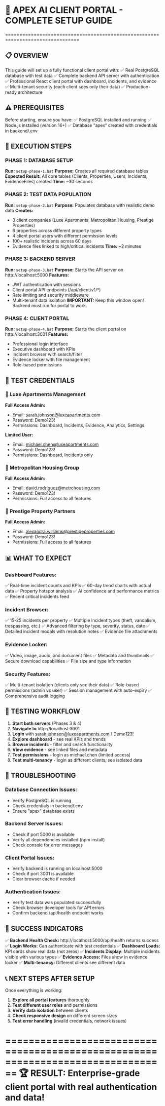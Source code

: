 # 🚀 APEX AI CLIENT PORTAL - COMPLETE SETUP GUIDE
================================================================================

## 📋 OVERVIEW
This guide will set up a fully functional client portal with:
✅ Real PostgreSQL database with test data
✅ Complete backend API server with authentication
✅ Professional React client portal with dashboard, incidents, and evidence
✅ Multi-tenant security (each client sees only their data)
✅ Production-ready architecture

## ⚠️ PREREQUISITES
Before starting, ensure you have:
✅ PostgreSQL installed and running
✅ Node.js installed (version 16+)
✅ Database "apex" created with credentials in backend/.env

## 🎯 EXECUTION STEPS

### PHASE 1: DATABASE SETUP
**Run:** `setup-phase-1.bat`
**Purpose:** Creates all required database tables
**Expected Result:** All core tables (Clients, Properties, Users, Incidents, EvidenceFiles) created
**Time:** ~30 seconds

### PHASE 2: TEST DATA POPULATION  
**Run:** `setup-phase-2.bat`
**Purpose:** Populates database with realistic demo data
**Creates:**
- 3 client companies (Luxe Apartments, Metropolitan Housing, Prestige Properties)
- 6 properties across different property types
- 4 client portal users with different permission levels
- 100+ realistic incidents across 60 days
- Evidence files linked to high/critical incidents
**Time:** ~2 minutes

### PHASE 3: BACKEND SERVER
**Run:** `setup-phase-3.bat`
**Purpose:** Starts the API server on http://localhost:5000
**Features:**
- JWT authentication with sessions
- Client portal API endpoints (/api/client/v1/*)
- Rate limiting and security middleware
- Multi-tenant data isolation
**IMPORTANT:** Keep this window open! Backend must run for portal to work.

### PHASE 4: CLIENT PORTAL
**Run:** `setup-phase-4.bat`
**Purpose:** Starts the client portal on http://localhost:3001
**Features:**
- Professional login interface
- Executive dashboard with KPIs
- Incident browser with search/filter
- Evidence locker with file management
- Role-based permissions

## 🔑 TEST CREDENTIALS

### 🏢 Luxe Apartments Management
**Full Access Admin:**
- Email: sarah.johnson@luxeapartments.com
- Password: Demo123!
- Permissions: Dashboard, Incidents, Evidence, Analytics, Settings

**Limited User:**
- Email: michael.chen@luxeapartments.com
- Password: Demo123!
- Permissions: Dashboard, Incidents only

### 🏢 Metropolitan Housing Group
**Full Access Admin:**
- Email: david.rodriguez@metrohousing.com
- Password: Demo123!
- Permissions: Full access to all features

### 🏢 Prestige Property Partners
**Full Access Admin:**
- Email: alexandra.williams@prestigeproperties.com
- Password: Demo123!
- Permissions: Full access to all features

## 📊 WHAT TO EXPECT

### Dashboard Features:
✅ Real-time incident counts and KPIs
✅ 60-day trend charts with actual data
✅ Property hotspot analysis
✅ AI confidence and performance metrics
✅ Recent critical incidents feed

### Incident Browser:
✅ 15-25 incidents per property
✅ Multiple incident types (theft, vandalism, trespassing, etc.)
✅ Advanced filtering by type, severity, status, date
✅ Detailed incident modals with resolution notes
✅ Evidence file attachments

### Evidence Locker:
✅ Video, image, audio, and document files
✅ Metadata and thumbnails
✅ Secure download capabilities
✅ File size and type information

### Security Features:
✅ Multi-tenant isolation (clients only see their data)
✅ Role-based permissions (admin vs user)
✅ Session management with auto-expiry
✅ Comprehensive audit logging

## 🧪 TESTING WORKFLOW

1. **Start both servers** (Phases 3 & 4)
2. **Navigate to** http://localhost:3001
3. **Login** with sarah.johnson@luxeapartments.com / Demo123!
4. **Explore dashboard** - see real KPIs and trends
5. **Browse incidents** - filter and search functionality
6. **View evidence** - see linked files and metadata
7. **Test permissions** - login as michael.chen (limited access)
8. **Test multi-tenancy** - login as different clients, see isolated data

## 🔧 TROUBLESHOOTING

### Database Connection Issues:
- Verify PostgreSQL is running
- Check credentials in backend/.env
- Ensure "apex" database exists

### Backend Server Issues:
- Check if port 5000 is available
- Verify all dependencies installed (npm install)
- Check console for error messages

### Client Portal Issues:
- Verify backend is running on localhost:5000
- Check if port 3001 is available
- Clear browser cache if needed

### Authentication Issues:
- Verify test data was populated successfully
- Check browser developer tools for API errors
- Confirm backend /api/health endpoint works

## 🎯 SUCCESS INDICATORS

✅ **Backend Health Check:** http://localhost:5000/api/health returns success
✅ **Login Works:** Can authenticate with test credentials
✅ **Dashboard Loads:** KPI cards show real data (not zeros)
✅ **Incidents Display:** Multiple incidents visible with various types
✅ **Evidence Access:** Files show in evidence locker
✅ **Multi-tenancy:** Different clients see different data

## 📞 NEXT STEPS AFTER SETUP

Once everything is working:
1. **Explore all portal features** thoroughly
2. **Test different user roles** and permissions
3. **Verify data isolation** between clients
4. **Check responsive design** on different screen sizes
5. **Test error handling** (invalid credentials, network issues)

================================================================================
🏆 RESULT: Enterprise-grade client portal with real authentication and data!
================================================================================
